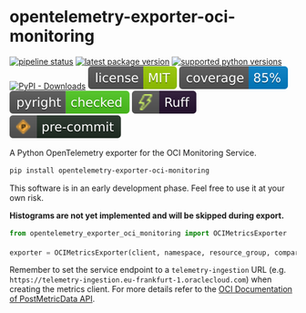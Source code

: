 # opentelemetry-exporter-oci-monitoring

[![pipeline status](https://github.com/bjoern-reetz/opentelemetry-python-exporter-oci-monitoring/actions/workflows/publish.yml/badge.svg?main)](https://github.com/bjoern-reetz/opentelemetry-exporter-oci-monitoring/actions/workflows/publish.yml)
[![latest package version](https://img.shields.io/pypi/v/opentelemetry-exporter-oci-monitoring)](https://pypi.org/project/opentelemetry-exporter-oci-monitoring/)
[![supported python versions](https://img.shields.io/pypi/pyversions/opentelemetry-exporter-oci-monitoring)](https://www.python.org/)
[![PyPI - Downloads](https://img.shields.io/pypi/dm/opentelemetry-exporter-oci-monitoring)](https://pypistats.org/packages/opentelemetry-exporter-oci-monitoring)
[![license](./images/license.svg)](./LICENSE)
[![source files coverage](./images/coverage.svg)](https://coverage.readthedocs.io/)
[![pyright](./images/pyright.svg)](https://microsoft.github.io/pyright)
[![ruff](./images/ruff.svg)](https://docs.astral.sh/ruff)
[![pre-commit](./images/pre-commit.svg)](https://pre-commit.com/)

A Python OpenTelemetry exporter for the OCI Monitoring Service.

```bash
pip install opentelemetry-exporter-oci-monitoring
```

This software is in an early development phase. Feel free to use it at your own risk.

**Histograms are not yet implemented and will be skipped during export.**


```python
from opentelemetry_exporter_oci_monitoring import OCIMetricsExporter

exporter = OCIMetricsExporter(client, namespace, resource_group, compartment_id)
```

Remember to set the service endpoint to a `telemetry-ingestion` URL (e.g. `https://telemetry-ingestion.eu-frankfurt-1.oraclecloud.com`) when creating the metrics client. For more details refer to the [OCI Documentation of PostMetricData API](https://docs.oracle.com/en-us/iaas/api/#/en/monitoring/20180401/MetricData/PostMetricData).
